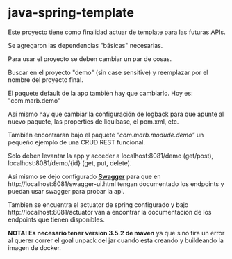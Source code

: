 # java-spring-template

Este proyecto tiene como finalidad actuar de template para las futuras APIs.

Se agregaron las dependencias "básicas" necesarias.

Para usar el proyecto se deben cambiar un par de cosas.

Buscar en el proyecto "demo" (sin case sensitive) y reemplazar por el nombre del proyecto final.

El paquete default de la app también hay que cambiarlo. Hoy es: "com.marb.demo"

Así mismo hay que cambiar la configuración de logback para que apunte al nuevo paquete, las properties de liquibase, el pom.xml, etc.

También encontraran bajo el paquete <i>"com.marb.modude.demo"</i> un pequeño ejemplo de una CRUD REST funcional.

Solo deben levantar la app y acceder a localhost:8081/demo (get/post), localhost:8081/demo/{id} (get, put, delete).

Así mismo se dejo configurado <a href="https://swagger.io/"><b>Swagger</b></a> para que en http://localhost:8081/swagger-ui.html tengan documentado los endpoints y puedan usar swagger para probar la api.

Tambien se encuentra el actuator de spring configurado y bajo http://localhost:8081/actuator van a encontrar la documentacion de los endpoints que tienen disponibles.


<b>NOTA: Es necesario tener version 3.5.2 de maven</b> ya que sino tira un error al querer correr el goal unpack del jar cuando esta creando y buildeando la imagen de docker.